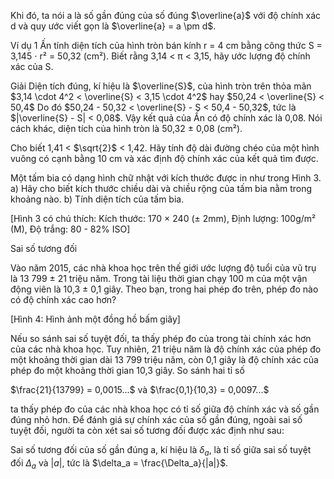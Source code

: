 Khi đó, ta nói a là số gần đúng của số đúng $\overline{a}$ với độ chính xác d và quy ước viết gọn là $\overline{a} = a \pm d$.

Ví dụ 1
Ấn tính diện tích của hình tròn bán kính r = 4 cm bằng công thức S = 3,145 ⋅ r² = 50,32 (cm²).
Biết rằng 3,14 < π < 3,15, hãy ước lượng độ chính xác của S.

Giải
Diện tích đúng, kí hiệu là $\overline{S}$, của hình tròn trên thỏa mãn
$3,14 \cdot 4^2 < \overline{S} < 3,15 \cdot 4^2$ hay $50,24 < \overline{S} < 50,4$
Do đó $50,24 - 50,32 < \overline{S} - S < 50,4 - 50,32$, tức là $|\overline{S} - S| < 0,08$.
Vậy kết quả của Ấn có độ chính xác là 0,08. Nói cách khác, diện tích của hình tròn là 50,32 ± 0,08 (cm²).

Cho biết 1,41 < $\sqrt{2}$ < 1,42. Hãy tính độ dài đường chéo của một hình vuông có cạnh bằng 10 cm và xác định độ chính xác của kết quả tìm được.

Một tấm bia có dạng hình chữ nhật với kích thước được in như trong Hình 3.
a) Hãy cho biết kích thước chiều dài và chiều rộng của tấm bia nằm trong khoảng nào.
b) Tính diện tích của tấm bia.

[Hình 3 có chú thích: Kích thước: 170 × 240 (± 2mm), Định lượng: 100g/m² (M), Độ trắng: 80 - 82% ISO]

Sai số tương đối

Vào năm 2015, các nhà khoa học trên thế giới ước lượng độ tuổi của vũ trụ là 13 799 ± 21 triệu năm.
Trong tài liệu thời gian chạy 100 m của một vận động viên là 10,3 ± 0,1 giây.
Theo bạn, trong hai phép đo trên, phép đo nào có độ chính xác cao hơn?

[Hình 4: Hình ảnh một đồng hồ bấm giây]

Nếu so sánh sai số tuyệt đối, ta thấy phép đo của trong tài chính xác hơn của các nhà khoa học. Tuy nhiên, 21 triệu năm là độ chính xác của phép đo một khoảng thời gian dài 13 799 triệu năm, còn 0,1 giây là độ chính xác của phép đo một khoảng thời gian 10,3 giây. So sánh hai tỉ số

$\frac{21}{13799} = 0,0015...$ và $\frac{0,1}{10,3} = 0,0097...$

ta thấy phép đo của các nhà khoa học có tỉ số giữa độ chính xác và số gần đúng nhỏ hơn.
Để đánh giá sự chính xác của số gần đúng, ngoài sai số tuyệt đối, người ta còn xét sai số tương đối được xác định như sau:

Sai số tương đối của số gần đúng a, kí hiệu là $\delta_a$, là tỉ số giữa sai số tuyệt đối $\Delta_a$ và $|a|$, tức là $\delta_a = \frac{\Delta_a}{|a|}$.